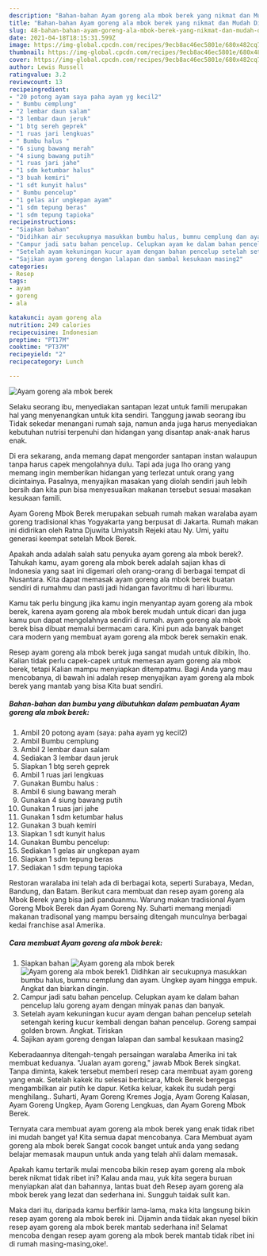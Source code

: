 ```yaml
---
description: "Bahan-bahan Ayam goreng ala mbok berek yang nikmat dan Mudah Dibuat"
title: "Bahan-bahan Ayam goreng ala mbok berek yang nikmat dan Mudah Dibuat"
slug: 48-bahan-bahan-ayam-goreng-ala-mbok-berek-yang-nikmat-dan-mudah-dibuat
date: 2021-04-18T18:15:31.599Z
image: https://img-global.cpcdn.com/recipes/9ecb8ac46ec5801e/680x482cq70/ayam-goreng-ala-mbok-berek-foto-resep-utama.jpg
thumbnail: https://img-global.cpcdn.com/recipes/9ecb8ac46ec5801e/680x482cq70/ayam-goreng-ala-mbok-berek-foto-resep-utama.jpg
cover: https://img-global.cpcdn.com/recipes/9ecb8ac46ec5801e/680x482cq70/ayam-goreng-ala-mbok-berek-foto-resep-utama.jpg
author: Lewis Russell
ratingvalue: 3.2
reviewcount: 13
recipeingredient:
- "20 potong ayam saya paha ayam yg kecil2"
- " Bumbu cemplung"
- "2 lembar daun salam"
- "3 lembar daun jeruk"
- "1 btg sereh geprek"
- "1 ruas jari lengkuas"
- " Bumbu halus "
- "6 siung bawang merah"
- "4 siung bawang putih"
- "1 ruas jari jahe"
- "1 sdm ketumbar halus"
- "3 buah kemiri"
- "1 sdt kunyit halus"
- " Bumbu pencelup"
- "1 gelas air ungkepan ayam"
- "1 sdm tepung beras"
- "1 sdm tepung tapioka"
recipeinstructions:
- "Siapkan bahan"
- "Didihkan air secukupnya masukkan bumbu halus, bumnu cemplung dan ayam. Ungkep ayam hingga empuk. Angkat dan biarkan dingin."
- "Campur jadi satu bahan pencelup. Celupkan ayam ke dalam bahan pencelup lalu goreng ayam dengan minyak panas dan banyak."
- "Setelah ayam kekuningan kucur ayam dengan bahan pencelup setelah setengah kering kucur kembali dengan bahan pencelup. Goreng sampai golden brown. Angkat. Tiriskan"
- "Sajikan ayam goreng dengan lalapan dan sambal kesukaan masing2"
categories:
- Resep
tags:
- ayam
- goreng
- ala

katakunci: ayam goreng ala 
nutrition: 249 calories
recipecuisine: Indonesian
preptime: "PT17M"
cooktime: "PT37M"
recipeyield: "2"
recipecategory: Lunch

---
```



![Ayam goreng ala mbok berek](https://img-global.cpcdn.com/recipes/9ecb8ac46ec5801e/680x482cq70/ayam-goreng-ala-mbok-berek-foto-resep-utama.jpg)

Selaku seorang ibu, menyediakan santapan lezat untuk famili merupakan hal yang menyenangkan untuk kita sendiri. Tanggung jawab seorang ibu Tidak sekedar menangani rumah saja, namun anda juga harus menyediakan kebutuhan nutrisi terpenuhi dan hidangan yang disantap anak-anak harus enak.

Di era  sekarang, anda memang dapat mengorder santapan instan walaupun tanpa harus capek mengolahnya dulu. Tapi ada juga lho orang yang memang ingin memberikan hidangan yang terlezat untuk orang yang dicintainya. Pasalnya, menyajikan masakan yang diolah sendiri jauh lebih bersih dan kita pun bisa menyesuaikan makanan tersebut sesuai masakan kesukaan famili. 

Ayam Goreng Mbok Berek merupakan sebuah rumah makan waralaba ayam goreng tradisional khas Yogyakarta yang berpusat di Jakarta. Rumah makan ini didirikan oleh Ratna Djuwita Umiyatsih Rejeki atau Ny. Umi, yaitu generasi keempat setelah Mbok Berek.

Apakah anda adalah salah satu penyuka ayam goreng ala mbok berek?. Tahukah kamu, ayam goreng ala mbok berek adalah sajian khas di Indonesia yang saat ini digemari oleh orang-orang di berbagai tempat di Nusantara. Kita dapat memasak ayam goreng ala mbok berek buatan sendiri di rumahmu dan pasti jadi hidangan favoritmu di hari liburmu.

Kamu tak perlu bingung jika kamu ingin menyantap ayam goreng ala mbok berek, karena ayam goreng ala mbok berek mudah untuk dicari dan juga kamu pun dapat mengolahnya sendiri di rumah. ayam goreng ala mbok berek bisa dibuat memalui bermacam cara. Kini pun ada banyak banget cara modern yang membuat ayam goreng ala mbok berek semakin enak.

Resep ayam goreng ala mbok berek juga sangat mudah untuk dibikin, lho. Kalian tidak perlu capek-capek untuk memesan ayam goreng ala mbok berek, tetapi Kalian mampu menyiapkan ditempatmu. Bagi Anda yang mau mencobanya, di bawah ini adalah resep menyajikan ayam goreng ala mbok berek yang mantab yang bisa Kita buat sendiri.

<!--inarticleads1-->

##### Bahan-bahan dan bumbu yang dibutuhkan dalam pembuatan Ayam goreng ala mbok berek:

1. Ambil 20 potong ayam (saya: paha ayam yg kecil2)
1. Ambil  Bumbu cemplung
1. Ambil 2 lembar daun salam
1. Sediakan 3 lembar daun jeruk
1. Siapkan 1 btg sereh geprek
1. Ambil 1 ruas jari lengkuas
1. Gunakan  Bumbu halus :
1. Ambil 6 siung bawang merah
1. Gunakan 4 siung bawang putih
1. Gunakan 1 ruas jari jahe
1. Gunakan 1 sdm ketumbar halus
1. Gunakan 3 buah kemiri
1. Siapkan 1 sdt kunyit halus
1. Gunakan  Bumbu pencelup:
1. Sediakan 1 gelas air ungkepan ayam
1. Siapkan 1 sdm tepung beras
1. Sediakan 1 sdm tepung tapioka


Restoran waralaba ini telah ada di berbagai kota, seperti Surabaya, Medan, Bandung, dan Batam. Berikut cara membuat dan resep ayam goreng ala Mbok Berek yang bisa jadi panduanmu. Warung makan tradisional Ayam Goreng Mbok Berek dan Ayam Goreng Ny. Suharti memang menjadi makanan tradisonal yang mampu bersaing ditengah munculnya berbagai kedai franchise asal Amerika. 

<!--inarticleads2-->

##### Cara membuat Ayam goreng ala mbok berek:

1. Siapkan bahan
<img src="https://img-global.cpcdn.com/steps/f14880c20c537dcd/160x128cq70/ayam-goreng-ala-mbok-berek-langkah-memasak-1-foto.jpg" alt="Ayam goreng ala mbok berek"><img src="https://img-global.cpcdn.com/steps/fbc45f0997ab1fff/160x128cq70/ayam-goreng-ala-mbok-berek-langkah-memasak-1-foto.jpg" alt="Ayam goreng ala mbok berek">1. Didihkan air secukupnya masukkan bumbu halus, bumnu cemplung dan ayam. Ungkep ayam hingga empuk. Angkat dan biarkan dingin.
1. Campur jadi satu bahan pencelup. Celupkan ayam ke dalam bahan pencelup lalu goreng ayam dengan minyak panas dan banyak.
1. Setelah ayam kekuningan kucur ayam dengan bahan pencelup setelah setengah kering kucur kembali dengan bahan pencelup. Goreng sampai golden brown. Angkat. Tiriskan
1. Sajikan ayam goreng dengan lalapan dan sambal kesukaan masing2


Keberadaannya ditengah-tengah persaingan waralaba Amerika ini tak membuat keduanya. &#34;Jualan ayam goreng,&#34; jawab Mbok Berek singkat. Tanpa diminta, kakek tersebut memberi resep cara membuat ayam goreng yang enak. Setelah kakek itu selesai berbicara, Mbok Berek bergegas mengambilkan air putih ke dapur. Ketika keluar, kakek itu sudah pergi menghilang.. Suharti, Ayam Goreng Kremes Jogja, Ayam Goreng Kalasan, Ayam Goreng Ungkep, Ayam Goreng Lengkuas, dan Ayam Goreng Mbok Berek. 

Ternyata cara membuat ayam goreng ala mbok berek yang enak tidak ribet ini mudah banget ya! Kita semua dapat mencobanya. Cara Membuat ayam goreng ala mbok berek Sangat cocok banget untuk anda yang sedang belajar memasak maupun untuk anda yang telah ahli dalam memasak.

Apakah kamu tertarik mulai mencoba bikin resep ayam goreng ala mbok berek nikmat tidak ribet ini? Kalau anda mau, yuk kita segera buruan menyiapkan alat dan bahannya, lantas buat deh Resep ayam goreng ala mbok berek yang lezat dan sederhana ini. Sungguh taidak sulit kan. 

Maka dari itu, daripada kamu berfikir lama-lama, maka kita langsung bikin resep ayam goreng ala mbok berek ini. Dijamin anda tiidak akan nyesel bikin resep ayam goreng ala mbok berek mantab sederhana ini! Selamat mencoba dengan resep ayam goreng ala mbok berek mantab tidak ribet ini di rumah masing-masing,oke!.

